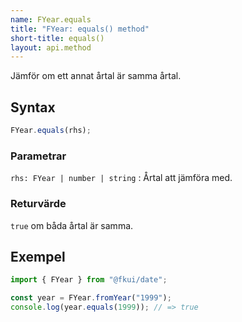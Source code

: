 ```yaml
---
name: FYear.equals
title: "FYear: equals() method"
short-title: equals()
layout: api.method
---
```


Jämför om ett annat årtal är samma årtal.

## Syntax

```ts nocompile nolint
FYear.equals(rhs);
```

### Parametrar

`rhs: FYear | number | string`
: Årtal att jämföra med.

### Returvärde

`true` om båda årtal är samma.

## Exempel

```ts
import { FYear } from "@fkui/date";

const year = FYear.fromYear("1999");
console.log(year.equals(1999)); // => true
```
